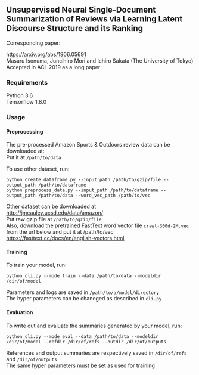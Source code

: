## Unsupervised Neural Single-Document Summarization of Reviews via Learning Latent Discourse Structure and its Ranking

Corresponding paper: 

https://arxiv.org/abs/1906.05691  
Masaru Isonuma, Juncihiro Mori and Ichiro Sakata (The University of Tokyo)  
Accepted in ACL 2019 as a long paper


### Requirements

Python 3.6  
Tensorflow 1.8.0

### Usage

#### Preprocessing

The pre-processed Amazon Sports & Outdoors review data can be downloaded at:  
Put it at `/path/to/data`  

To use other dataset, run: 

```
python create_dataframe.py --input_path /path/to/gzip/file --output_path /path/to/dataframe
python preprocess_data.py --input_path /path/to/dataframe --output_path /path/to/data --word_vec_path /path/to/vec
```

Other dataset can be downloaded at http://jmcauley.ucsd.edu/data/amazon/  
Put raw gzip file at `/path/to/gzip/file`  
Also, download the pretrained FastText word vector file `crawl-300d-2M.vec` from the url below and put it at /path/to/vec  
https://fasttext.cc/docs/en/english-vectors.html  

#### Training

To train your model, run:

```
python cli.py --mode train --data /path/to/data --modeldir /dir/of/model
```

Parameters and logs are saved in `/path/to/a/model/directory`  
The hyper parameters can be chaneged as described in `cli.py`  

#### Evaluation

To write out and evaluate the summaries generated by your model, run:  

```
python cli.py --mode eval --data /path/to/data --modeldir /dir/of/model --refdir /dir/of/refs --outdir /dir/of/outputs
```

References and output summaries are respectively saved in `/dir/of/refs` and `/dir/of/outputs`  
The same hyper parameters must be set as used for training
